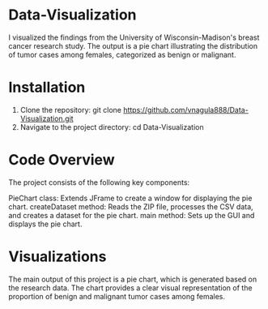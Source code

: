 # Data-Visualization
I visualized the findings from the University of Wisconsin-Madison's breast cancer research study. The output is a pie chart illustrating the distribution of tumor cases among females, categorized as benign or malignant.

# Installation
1. Clone the repository: git clone https://github.com/vnagula888/Data-Visualization.git
2. Navigate to the project directory: cd Data-Visualization

# Code Overview
The project consists of the following key components:

PieChart class: Extends JFrame to create a window for displaying the pie chart.
createDataset method: Reads the ZIP file, processes the CSV data, and creates a dataset for the pie chart.
main method: Sets up the GUI and displays the pie chart.

# Visualizations
The main output of this project is a pie chart, which is generated based on the research data. The chart provides a clear visual representation of the proportion of benign and malignant tumor cases among females.


